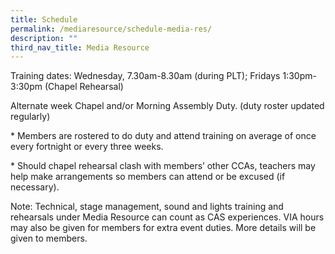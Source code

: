 ```yaml
---
title: Schedule
permalink: /mediaresource/schedule-media-res/
description: ""
third_nav_title: Media Resource
---
```

Training dates: Wednesday, 7.30am-8.30am (during PLT); Fridays 1:30pm-3:30pm (Chapel Rehearsal)

Alternate week Chapel and/or Morning Assembly Duty. (duty roster updated regularly)

\* Members are rostered to do duty and attend training on average of once every fortnight or every three weeks.

\* Should chapel rehearsal clash with members’ other CCAs, teachers may help make arrangements so members can attend or be excused (if necessary).

Note: Technical, stage management, sound and lights training and rehearsals under Media Resource can count as CAS experiences. VIA hours may also be given for members for extra event duties. More details will be given to members.